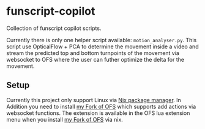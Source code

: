 # funscript-copilot

Collection of funscript copilot scripts.

Currently there is only one helper script available: `motion_analyser.py`. This script use OpticalFlow + PCA to determine the movement inside a video and stream the predicted top and bottom turnpoints of the movement via websocket to OFS where the user can futher optimize the delta for the movement.

## Setup

Currently this project only support Linux via [Nix package manager](https://nixos.org/download.html). In Addition you need to install [my Fork of OFS](https://github.com/michael-mueller-git/OFS) which supports add actions via websocket functions. The extension is available in the OFS lua extension menu when you install [my Fork of OFS](https://github.com/michael-mueller-git/OFS) via nix.
